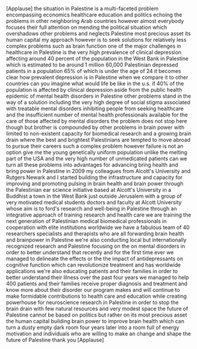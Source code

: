 
[Applause]
the situation in Palestine is a
multi-faceted problem encompassing
economics healthcare education and
politics echoing the problems in other
neighboring Arab countries however
almost everybody focuses their full
attention on mending the political
situation which overshadows other
problems and neglects Palestine most
precious asset its human capital my
approach however is to seek solutions
for relatively less complex problems
such as brain function one of the major
challenges in healthcare in Palestine is
the very high prevalence of clinical
depression affecting around 40 percent
of the population in the West Bank in
Palestine which is estimated to be
around 1 million 60,000 Palestinian
depressed patients in a population 65%
of which is under the age of 24 it
becomes clear how prevalent depression
is in Palestine when we compare it to
other countries can you imagine what
would life be like in the u.s. if 40% of
the population is affected by clinical
depression aside from the public health
epidemic of mental health disorders in
Palestine other problems stand in the
way of a solution including the very
high degree of social stigma associated
with treatable mental disorders
inhibiting people from seeking
healthcare and the insufficient number
of mental health professionals available
for the care of those affected by mental
disorders the problem does not stop here
though but brother is compounded by
other problems in brain power with
limited to non-existent capacity for
biomedical research and a growing brain
drain where the best and brightest
Palestinians are tempted to move abroad
to pursue their careers
such a complex problem however failure
is not an option
give me the young genetically uniform
population
unlike the melting part of the USA and
the very high number of unmedicated
patients can we turn all these problems
into advantages for advancing bring
health and bring power in Palestine in
2009 my colleagues from Alcott&#39;s
University and Rutgers Newark and I
started building the infrastructure and
capacity for improving and promoting
pulsing in brain health and brain power
through the Palestinian ear science
initiative based at Alcott&#39;s University
in a Buddhist a town in the West Bank
just outside Jerusalem with a group of
very motivated medical students doctors
and faculty at Alcott University whose
aim is to ford&#39;s research and well-being
in Palestine through an integrative
approach of training research and health
care we are training the next generation
of Palestinian medical biomedical
professionals in cooperation with elite
institutions worldwide we have a
fabulous team of 40 researchers
specialists and therapists who are all
forwarding brain health and brainpower
in Palestine we&#39;re also conducting local
but internationally recognized research
and Palestine focusing on the on mental
disorders in order to better understand
that recently and for the first time
ever we managed to delineate the effects
or the the impact of antidepressants on
cognitive function which can
revolutionize treatment and has
worldwide applications we&#39;re also
educating patients and their families in
order to better understand their illness
over the past four years we managed to
help 400 patients and their families
receive proper diagnosis and treatment
and know more about their disorder our
program makes and will continue to make
formidable contributions to health care
and education while creating
powerhouse for neuroscience research in
Palestine in order to stop the brain
drain with few natural resources and
very modest space the future of
Palestine cannot be based on politics
but rather on its most precious asset
the human capital building brain power
to improve brain health which can turn a
dusty empty dark room four years later
into a room full of energy motivation
and individuals who are willing to make
an change and shape the future of
Palestine thank you
[Applause]
